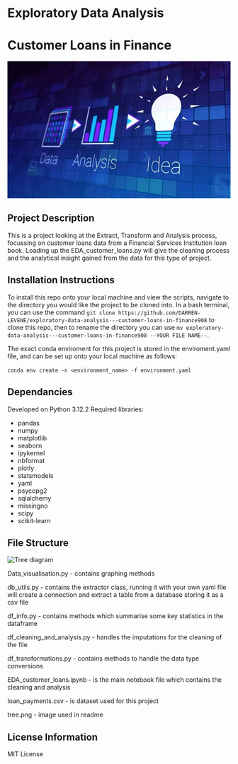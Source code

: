 # Exploratory Data Analysis 
# Customer Loans in Finance

![alt text](https://github.com/DARREN-LEVENE/exploratory-data-analysis---customer-loans-in-finance908/blob/main/Images/image-1.png)


## Project Description
This is a project looking at the Extract, Transform and Analysis process, focussing on customer loans data from a Financial Services Institution loan book.
Loading up the EDA_customer_loans.py will give the cleaning process and the analytical insight gained from the data for this type of project.


## Installation Instructions
To install this repo onto your local machine and view the scripts, navigate to the directory you would like the project to be cloned into. In a bash terminal, you can use the command `git clone https://github.com/DARREN-LEVENE/exploratory-data-analysis---customer-loans-in-finance908` to clone this repo, then to rename the directory you can use `mv exploratory-data-analysis---customer-loans-in-finance908 --YOUR FILE NAME--`. 

The exact conda enviroment for this project is stored in the enviroment.yaml file, and can be set up onto your local machine as follows:

`conda env create -n <environment_name> -f environment.yaml`

## Dependancies
Developed on Python 3.12.2 Required libraries:
- pandas
- numpy
- matplotlib
- seaborn
- ipykernel
- nbformat
- plotly
- statsmodels
- yaml
- psycopg2
- sqlalchemy
- missingno
- scipy
- scikit-learn


## File Structure
![Tree diagram](https://github.com/DARREN-LEVENE/exploratory-data-analysis---customer-loans-in-finance908/blob/main/tree.png?raw=true)

Data_visualisation.py - contains graphing methods

db_utils.py - contains the extractor class, running it with your own yaml file will create a connection and extract a table from a database storing it as a csv file

df_info.py - contains methods which summarise some key statistics in the dataframe

df_cleaning_and_analysis.py - handles the imputations for the cleaning of the file

df_transformations.py - contains methods to handle the data type conversions

EDA_customer_loans.ipynb - is the main notebook file which contains the cleaning and analysis

loan_payments.csv - is dataset used for this project

tree.png - image used in readme


## License Information
MIT License




